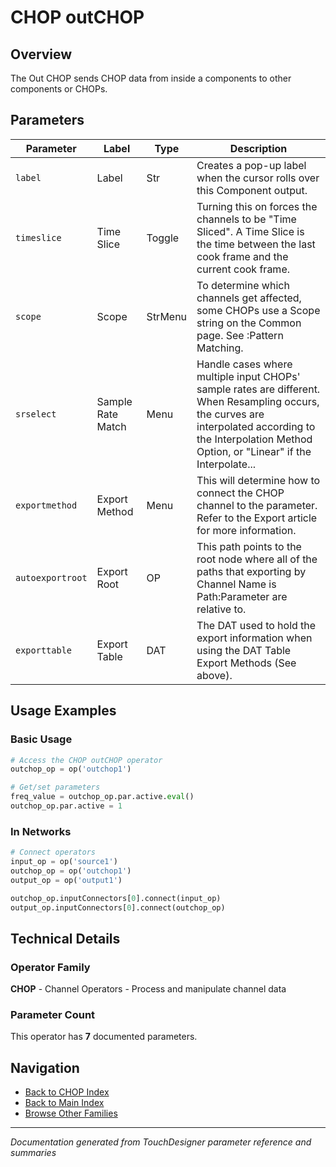 # CHOP outCHOP

## Overview

The Out CHOP sends CHOP data from inside a components to other components or CHOPs.

## Parameters

| Parameter | Label | Type | Description |
|-----------|-------|------|-------------|
| `label` | Label | Str | Creates a pop-up label when the cursor rolls over this Component output. |
| `timeslice` | Time Slice | Toggle | Turning this on forces the channels to be "Time Sliced".  A Time Slice is the time between the last cook frame and the current cook frame. |
| `scope` | Scope | StrMenu | To determine which channels get affected, some CHOPs use a Scope string on the Common page. See :Pattern Matching. |
| `srselect` | Sample Rate Match | Menu | Handle cases where multiple input CHOPs' sample rates are different. When Resampling occurs, the curves are interpolated according to the Interpolation Method Option, or "Linear" if the Interpolate... |
| `exportmethod` | Export Method | Menu | This will determine how to connect the CHOP channel to the parameter. Refer to the Export article for more information. |
| `autoexportroot` | Export Root | OP | This path points to the root node where all of the paths that exporting by Channel Name is Path:Parameter are relative to. |
| `exporttable` | Export Table | DAT | The DAT used to hold the export information when using the DAT Table Export Methods (See above). |

## Usage Examples

### Basic Usage

```python
# Access the CHOP outCHOP operator
outchop_op = op('outchop1')

# Get/set parameters
freq_value = outchop_op.par.active.eval()
outchop_op.par.active = 1
```

### In Networks

```python
# Connect operators
input_op = op('source1')
outchop_op = op('outchop1')
output_op = op('output1')

outchop_op.inputConnectors[0].connect(input_op)
output_op.inputConnectors[0].connect(outchop_op)
```

## Technical Details

### Operator Family

**CHOP** - Channel Operators - Process and manipulate channel data

### Parameter Count

This operator has **7** documented parameters.

## Navigation

- [Back to CHOP Index](../CHOP/CHOP_INDEX.md)
- [Back to Main Index](../OPERATORS_INDEX.md)
- [Browse Other Families](../OPERATORS_INDEX.md#quick-navigation)

---
*Documentation generated from TouchDesigner parameter reference and summaries*
